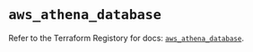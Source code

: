 # `aws_athena_database`

Refer to the Terraform Registory for docs: [`aws_athena_database`](https://registry.terraform.io/providers/hashicorp/aws/5.7.0/docs/resources/athena_database).
